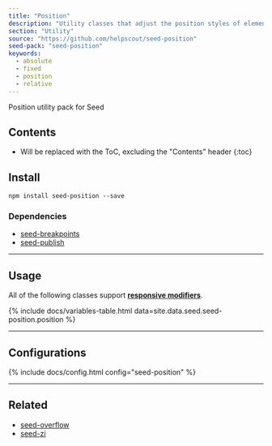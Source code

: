```yaml
---
title: "Position"
description: "Utility classes that adjust the position styles of elements."
section: "Utility"
source: "https://github.com/helpscout/seed-position"
seed-pack: "seed-position"
keywords:
  - absolute
  - fixed
  - position
  - relative
---
```


Position utility pack for Seed

## Contents

* Will be replaced with the ToC, excluding the "Contents" header
{:toc}

## Install

```
npm install seed-position --save
```


### Dependencies

* [seed-breakpoints](/seed/packs/seed-breakpoints)
* [seed-publish](/seed/packs/seed-publish)



---


## Usage

All of the following classes support **[responsive modifiers](/seed/packs/seed-breakpoints/#responsive-modifiers)**.

{% include docs/variables-table.html data=site.data.seed.seed-position.position %}



---



## Configurations

{% include docs/config.html config="seed-position" %}



---



## Related

* [seed-overflow](/seed/packs/seed-overflow)
* [seed-zi](/seed/packs/seed-zi)

